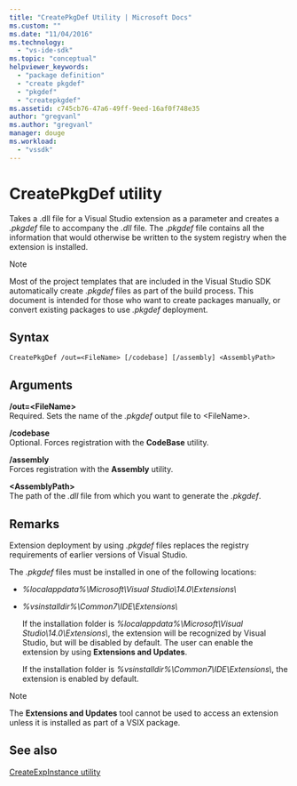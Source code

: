 ```yaml
---
title: "CreatePkgDef Utility | Microsoft Docs"
ms.custom: ""
ms.date: "11/04/2016"
ms.technology: 
  - "vs-ide-sdk"
ms.topic: "conceptual"
helpviewer_keywords: 
  - "package definition"
  - "create pkgdef"
  - "pkgdef"
  - "createpkgdef"
ms.assetid: c745cb76-47a6-49ff-9eed-16af0f748e35
author: "gregvanl"
ms.author: "gregvanl"
manager: douge
ms.workload: 
  - "vssdk"
---
```

# CreatePkgDef utility
Takes a .dll file for a Visual Studio extension as a parameter and creates a *.pkgdef* file to accompany the *.dll* file. The *.pkgdef* file contains all the information that would otherwise be written to the system registry when the extension is installed.  
  
> [!NOTE]
>  Most of the project templates that are included in the Visual Studio SDK automatically create *.pkgdef* files as part of the build process. This document is intended for those who want to create packages manually, or convert existing packages to use *.pkgdef*  deployment.  
  
## Syntax  
  
```  
CreatePkgDef /out=<FileName> [/codebase] [/assembly] <AssemblyPath>  
```  
  
## Arguments  
 **/out=&lt;FileName&gt;**  
 Required. Sets the name of the *.pkgdef* output file to &lt;FileName&gt;.  
  
 **/codebase**  
 Optional. Forces registration with the **CodeBase** utility.  
  
 **/assembly**  
 Forces registration with the **Assembly** utility.  
  
 **&lt;AssemblyPath&gt;**  
 The path of the *.dll* file from which you want to generate the *.pkgdef*.  
  
## Remarks  
 Extension deployment by using *.pkgdef* files replaces the registry requirements of earlier versions of Visual Studio.  
  
 The *.pkgdef* files must be installed in one of the following locations: 

- *%localappdata%\Microsoft\Visual Studio\14.0\Extensions\\* 
 
- *%vsinstalldir%\Common7\IDE\Extensions\\*
    
  If the installation folder is *%localappdata%\Microsoft\Visual Studio\14.0\Extensions\\*, the extension will be recognized by Visual Studio, but will be disabled by default. The user can enable the extension by using **Extensions and Updates**. 
   
  If the installation folder is *%vsinstalldir%\Common7\IDE\Extensions\\*, the extension is enabled by default.  
  
> [!NOTE]
>  The **Extensions and Updates** tool cannot be used to access an extension unless it is installed as part of a VSIX package.  
  
## See also  
 [CreateExpInstance utility](../../extensibility/internals/createexpinstance-utility.md)